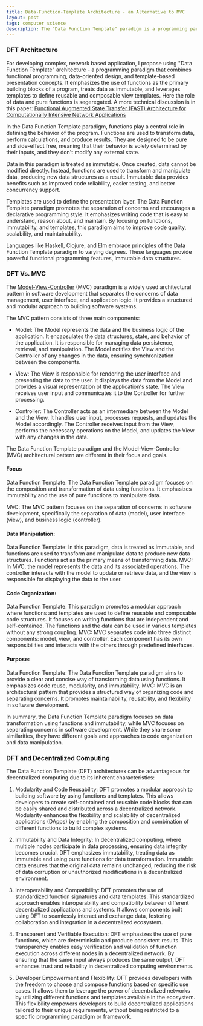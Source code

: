 ```yaml
---
title: Data-Function-Template Architecture - an Alternative to MVC
layout: post
tags: computer science
description: The "Data Function Template" paradigm is a programming paradigm that combines functional programming, data-oriented design, and template-based presentation concepts.
---
```


### DFT Architecture
For developing complex, network based application, I propose using "Data Function Template" architecture - a programming paradigm that combines functional programming, data-oriented design, and template-based presentation concepts. It emphasizes the use of functions as the primary building blocks of a program, treats data as immutable, and leverages templates to define reusable and composable view templates. Here the role of data and pure functions is segeregated. A more technical discussion is in this paper: [Functional Augmented State Transfer (FAST) Architecture for Computationally Intensive Network Applications](https://arxiv.org/abs/1607.05075)

In the Data Function Template paradigm, functions play a central role in defining the behavior of the program. Functions are used to transform data, perform calculations, and produce results. They are designed to be pure and side-effect free, meaning that their behavior is solely determined by their inputs, and they don't modify any external state.

Data in this paradigm is treated as immutable. Once created, data cannot be modified directly. Instead, functions are used to transform and manipulate data, producing new data structures as a result. Immutable data provides benefits such as improved code reliability, easier testing, and better concurrency support.

Templates are used to define the presentation layer.  The Data Function Template paradigm promotes the separation of concerns and encourages a declarative programming style. It emphasizes writing code that is easy to understand, reason about, and maintain. By focusing on functions, immutability, and templates, this paradigm aims to improve code quality, scalability, and maintainability.

Languages like Haskell, Clojure, and Elm embrace principles of the Data Function Template paradigm to varying degrees. These languages provide powerful functional programming features, immutable data structures.

### DFT Vs. MVC
The [Model-View-Controller](https://en.wikipedia.org/wiki/Model%E2%80%93view%E2%80%93controller) (MVC) paradigm is a widely used architectural pattern in software development that separates the concerns of data management, user interface, and application logic. It provides a structured and modular approach to building software systems.

The MVC pattern consists of three main components:

- Model: The Model represents the data and the business logic of the application. It encapsulates the data structures, state, and behavior of the application. It is responsible for managing data persistence, retrieval, and manipulation.
The Model notifies the View and the Controller of any changes in the data, ensuring synchronization between the components.

- View: The View is responsible for rendering the user interface and presenting the data to the user. It displays the data from the Model and provides a visual representation of the application's state.
The View receives user input and communicates it to the Controller for further processing.

- Controller: The Controller acts as an intermediary between the Model and the View. It handles user input, processes requests, and updates the Model accordingly.
The Controller receives input from the View, performs the necessary operations on the Model, and updates the View with any changes in the data.

The Data Function Template paradigm and the Model-View-Controller (MVC) architectural pattern are different in their focus and goals.

#### Focus

Data Function Template: The Data Function Template paradigm focuses on the composition and transformation of data using functions. It emphasizes immutability and the use of pure functions to manipulate data.

MVC: The MVC pattern focuses on the separation of concerns in software development, specifically the separation of data (model), user interface (view), and business logic (controller).

#### Data Manipulation:
Data Function Template: In this paradigm, data is treated as immutable, and functions are used to transform and manipulate data to produce new data structures. Functions act as the primary means of transforming data.
MVC: In MVC, the model represents the data and its associated operations. The controller interacts with the model to update or retrieve data, and the view is responsible for displaying the data to the user.

#### Code Organization:
Data Function Template: This paradigm promotes a modular approach where functions and templates are used to define reusable and composable code structures. It focuses on writing functions that are independent and self-contained. The functions and the data can be used in various templates without any strong coupling.
MVC: MVC separates code into three distinct components: model, view, and controller. Each component has its own responsibilities and interacts with the others through predefined interfaces.

#### Purpose:
Data Function Template: The Data Function Template paradigm aims to provide a clear and concise way of transforming data using functions. It emphasizes code reuse, modularity, and immutability.
MVC: MVC is an architectural pattern that provides a structured way of organizing code and separating concerns. It promotes maintainability, reusability, and flexibility in software development.

In summary, the Data Function Template paradigm focuses on data transformation using functions and immutability, while MVC focuses on separating concerns in software development. While they share some similarities, they have different goals and approaches to code organization and data manipulation.

### DFT and Decentralized Computing

The Data Function Template (DFT) architecturex can be advantageous for decentralized computing due to its inherent characteristics:

1. Modularity and Code Reusability: DFT promotes a modular approach to building software by using functions and templates. This allows developers to create self-contained and reusable code blocks that can be easily shared and distributed across a decentralized network. Modularity enhances the flexibility and scalability of decentralized applications (DApps) by enabling the composition and combination of different functions to build complex systems.

2. Immutability and Data Integrity: In decentralized computing, where multiple nodes participate in data processing, ensuring data integrity becomes crucial. DFT emphasizes immutability, treating data as immutable and using pure functions for data transformation. Immutable data ensures that the original data remains unchanged, reducing the risk of data corruption or unauthorized modifications in a decentralized environment.

3. Interoperability and Compatibility: DFT promotes the use of standardized function signatures and data templates. This standardized approach enables interoperability and compatibility between different decentralized applications and systems. It allows components built using DFT to seamlessly interact and exchange data, fostering collaboration and integration in a decentralized ecosystem.

4. Transparent and Verifiable Execution: DFT emphasizes the use of pure functions, which are deterministic and produce consistent results. This transparency enables easy verification and validation of function execution across different nodes in a decentralized network. By ensuring that the same input always produces the same output, DFT enhances trust and reliability in decentralized computing environments.

5. Developer Empowerment and Flexibility: DFT provides developers with the freedom to choose and compose functions based on specific use cases. It allows them to leverage the power of decentralized networks by utilizing different functions and templates available in the ecosystem. This flexibility empowers developers to build decentralized applications tailored to their unique requirements, without being restricted to a specific programming paradigm or framework.
